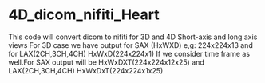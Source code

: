 # 4D_dicom_nifiti_Heart
This code will convert dicom to nifiti for 3D and 4D Short-axis and long axis views
For 3D case we have output for SAX (HxWXD) e,g: 224x224x13 and for LAX(2CH,3CH,4CH) HxWxD(224x224x1)
If we consider time frame as well.For SAX output will be HxWxDXT(224x224x12x25) and LAX(2CH,3CH,4CH) HxWxDxT(224x224x1x25)
